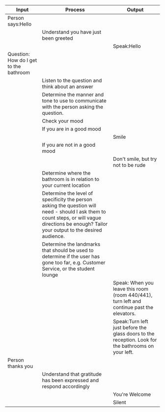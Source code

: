 |Input              |Process                                 |Output                                               |
|-------------------|----------------------------------------|-----------------------------------------------------|
|Person says:Hello  |                  | 
|                   |Understand you have just been greeted   |
|                   |                                        | Speak:Hello
|Question: How do I get to the bathroom|                     |
|                   |Listen to the question and think about an answer| 
|                   |Determine the manner and tone to use to communicate with the person asking the question.                            |
|                   |Check your mood                         |
|                   | If you are in a good mood              |
|                   |                                        |Smile
|                   | If you are not in a good mood          |
|                   |                                        | Don't smile, but try not to be rude
|                   |Determine where the bathroom is in relation to your current location|
|                   |Determine the level of specificity the person asking the question will need - should I ask them to count steps, or will vague directions be enough? Tailor your output to the desired audience.|
|                   |Determine the landmarks that should be used to determine if the user has gone too far, e.g. Customer Service, or the student lounge|
|                   |                                        |Speak: When you leave this room (room 440/441), turn left and continue past the elevators.
|                   |                                        |Speak:Turn left just before the glass doors to the reception. Look for the bathrooms on your left.  
|Person thanks you|                                        |
|                   |Understand that gratitude has been expressed and respond accordingly|
|                   ||You're Welcome
|                   ||Silent
